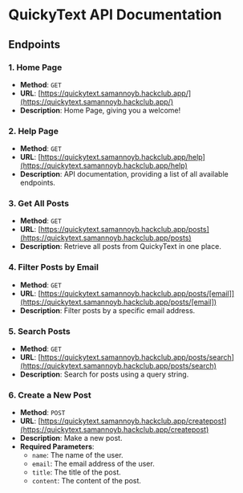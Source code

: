 # QuickyText API Documentation

## Endpoints

### 1. Home Page
- **Method**: `GET`
- **URL**: [https://quickytext.samannoyb.hackclub.app/](https://quickytext.samannoyb.hackclub.app/)
- **Description**: Home Page, giving you a welcome!

### 2. Help Page
- **Method**: `GET`
- **URL**: [https://quickytext.samannoyb.hackclub.app/help](https://quickytext.samannoyb.hackclub.app/help)
- **Description**: API documentation, providing a list of all available endpoints.

### 3. Get All Posts
- **Method**: `GET`
- **URL**: [https://quickytext.samannoyb.hackclub.app/posts](https://quickytext.samannoyb.hackclub.app/posts)
- **Description**: Retrieve all posts from QuickyText in one place.

### 4. Filter Posts by Email
- **Method**: `GET`
- **URL**: [https://quickytext.samannoyb.hackclub.app/posts/[email]](https://quickytext.samannoyb.hackclub.app/posts/[email])
- **Description**: Filter posts by a specific email address.

### 5. Search Posts
- **Method**: `GET`
- **URL**: [https://quickytext.samannoyb.hackclub.app/posts/search](https://quickytext.samannoyb.hackclub.app/posts/search)
- **Description**: Search for posts using a query string.

### 6. Create a New Post
- **Method**: `POST`
- **URL**: [https://quickytext.samannoyb.hackclub.app/createpost](https://quickytext.samannoyb.hackclub.app/createpost)
- **Description**: Make a new post.
- **Required Parameters**:
  - `name`: The name of the user.
  - `email`: The email address of the user.
  - `title`: The title of the post.
  - `content`: The content of the post.


